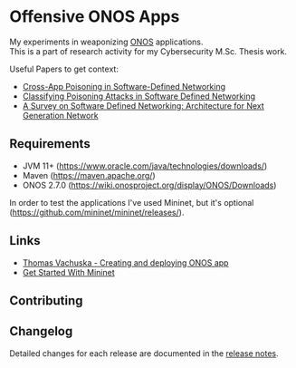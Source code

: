 # Offensive ONOS Apps

My experiments in weaponizing [ONOS](https://github.com/opennetworkinglab/onos) applications.  
This is a part of research activity for my Cybersecurity M.Sc. Thesis work. 

Useful Papers to get context: 
  - [Cross-App Poisoning in Software-Defined Networking](https://dl.acm.org/doi/10.1145/3243734.3243759)
  - [Classifying Poisoning Attacks in Software Defined Networking](https://ieeexplore.ieee.org/abstract/document/8920310)
  - [A Survey on Software Defined Networking: Architecture for Next Generation Network](https://arxiv.org/abs/2001.10165)

Requirements
-----

- JVM 11+ (https://www.oracle.com/java/technologies/downloads/)
- Maven (https://maven.apache.org/)
- ONOS 2.7.0 (https://wiki.onosproject.org/display/ONOS/Downloads)

In order to test the applications I've used Mininet, but it's optional (https://github.com/mininet/mininet/releases/).

Links
-----
- [Thomas Vachuska - Creating and deploying ONOS app](https://www.youtube.com/watch?v=mzQubYhJhro&ab_channel=ThomasVachuska)
- [Get Started With Mininet](http://mininet.org/download/)

Contributing 
-----


Changelog
-----
Detailed changes for each release are documented in the [release notes](https://github.com/edoardottt/offensive-onos-apps/releases).
